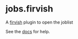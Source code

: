 # jobs.firvish

A [firvish][firvish] plugin to open the joblist

See the [docs](./doc/jobs-firvish.txt) for help.

[firvish]: https://github.com/willruggiano/firvish.nvim
